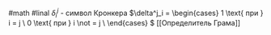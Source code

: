 #math #linal 
$\delta^j_i$ - символ Кронкера
$\delta^j_i = 
\begin{cases}
1 \text{ при } i = j \\
0 \text{ при } i \not = j \\
\end{cases}
$ 
[[Определитель Грама]]